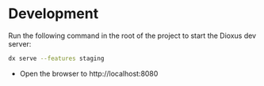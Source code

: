 # Development

Run the following command in the root of the project to start the Dioxus dev server:

```bash
dx serve --features staging
```

- Open the browser to http://localhost:8080